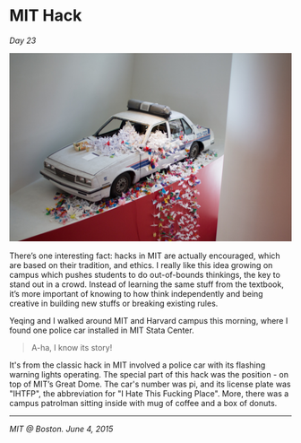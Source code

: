 # MIT Hack

*Day 23*

![](../../images/mit.jpg)

There’s one interesting fact: hacks in MIT are actually encouraged, which are based on their tradition, and ethics. I really like this idea growing on campus which pushes students to do out-of-bounds thinkings, the key to stand out in a crowd. Instead of learning the same stuff from the textbook, it’s more important of knowing to how think independently and being creative in building new stuffs or breaking existing rules.

Yeqing and I walked around MIT and Harvard campus this morning, where I found one police car installed in MIT Stata Center.

> A-ha, I know its story!

It's from the classic hack in MIT involved a police car with its flashing warning lights operating. The special part of this hack was the position - on top of MIT’s Great Dome. The car's number was pi, and its license plate was "IHTFP", the abbreviation for "I Hate This Fucking Place". More, there was a campus patrolman sitting inside with mug of coffee and a box of donuts.

---

*MIT @ Boston. June 4, 2015*
